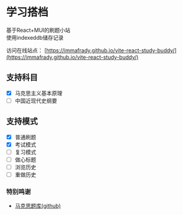 # 学习搭档

基于React+MUI的刷题小站  
使用indexeddb储存记录

访问在线站点： [https://immafrady.github.io/vite-react-study-buddy/](https://immafrady.github.io/vite-react-study-buddy/)

## 支持科目

- [x] 马克思主义基本原理
- [ ] 中国近现代史纲要

## 支持模式

- [x] 普通刷题
- [x] 考试模式
- [ ] 复习模式
- [ ] 做心标题
- [ ] 浏览历史
- [ ] 重做历史

### 特别鸣谢

- [马克思题库(github)](https://github.com/Ylarod/do_my_marx/tree/main)
